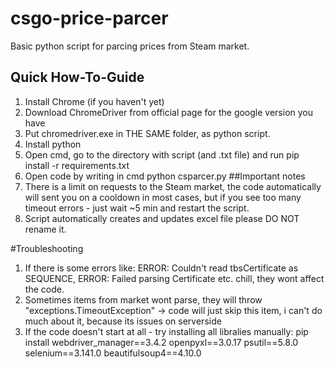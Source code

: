 # csgo-price-parcer
Basic python script for parcing prices from Steam market.
## Quick How-To-Guide
1. Install Chrome (if you haven't yet)
2. Download ChromeDriver from official page for the google version you have
3. Put chromedriver.exe in THE SAME folder, as python script.
4. Install python
5. Open cmd, go to the directory with script (and .txt file) and run pip install -r requirements.txt
6. Open code by writing in cmd python csparcer.py
##Important notes
1. There is a limit on requests to the Steam market, the code automatically will sent you on a cooldown in most cases, but if you see too many timeout errors - just wait ~5 min and restart the script.
2. Script automatically creates and updates excel file please DO NOT rename it.

#Troubleshooting
1. If there is some errors like: ERROR: Couldn't read tbsCertificate as SEQUENCE, ERROR: Failed parsing Certificate etc. chill, they wont affect the code.
2. Sometimes items from market wont parse, they will throw "exceptions.TimeoutException" -> code will just skip this item, i can't do much about it, because its issues on serverside
3. If the code doesn't start at all - try installing all libralies manually: pip install webdriver_manager==3.4.2 openpyxl==3.0.17 psutil==5.8.0 selenium==3.141.0 beautifulsoup4==4.10.0
  

